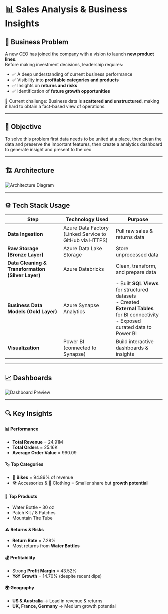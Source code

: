 # 📊 Sales Analysis & Business Insights  

## 🚀 Business Problem  
A new CEO has joined the company with a vision to launch **new product lines**.  
Before making investment decisions, leadership requires:  

- ✅ A deep understanding of current business performance  
- ✅ Visibility into **profitable categories and products**  
- ✅ Insights on **returns and risks**  
- ✅ Identification of **future growth opportunities**  

🔴 Current challenge: Business data is **scattered and unstructured**, making it hard to obtain a fact-based view of operations.  

---

## 🎯 Objective  
To solve this problem first data needs to be united at a place, then clean the data and preserve the important features, then create a analytics dashboard to generate insight and present to the ceo  

---

## 🏗️ Architecture  

![Architecture Diagram](https://github.com/Niloy-Aiml34/Data_Engineering/blob/main/Architecture/Architecture.jpg)  

---

## ⚙️ Tech Stack Usage  

| Step                                              | Technology Used                                         | Purpose                                                                                                                                      |
| ------------------------------------------------- | ------------------------------------------------------- | -------------------------------------------------------------------------------------------------------------------------------------------- |
| **Data Ingestion**                                | Azure Data Factory (Linked Service to GitHub via HTTPS) | Pull raw sales & returns data                                                                                                                |
| **Raw Storage (Bronze Layer)**                    | Azure Data Lake Storage                                 | Store unprocessed data                                                                                                                       |
| **Data Cleaning & Transformation (Silver Layer)** | Azure Databricks                                        | Clean, transform, and prepare data                                                                                                           |
| **Business Data Models (Gold Layer)**             | Azure Synapse Analytics                                 | - Built **SQL Views** for structured datasets <br> - Created **External Tables** for BI connectivity <br> - Exposed curated data to Power BI |
| **Visualization**                                 | Power BI (connected to Synapse)                         | Build interactive dashboards & insights                                                                                                      |


---

## 📈 Dashboards  

![Dashboard Preview](https://github.com/Niloy-Aiml34/Data_Engineering/blob/main/dashboards/DashBoard_Image.png)  

---

## 🔍 Key Insights  

#### 📊 Performance  
- **Total Revenue** = 24.91M  
- **Total Orders** = 25.16K  
- **Average Order Value** = 990.09  

#### 🏷️ Top Categories  
- 🚴 **Bikes** = 94.89% of revenue  
- 🛠️ Accessories & 👕 Clothing = Smaller share but **growth potential**  

#### 🛒 Top Products  
- Water Bottle – 30 oz  
- Patch Kit / 8 Patches  
- Mountain Tire Tube  

#### ⚠️ Returns & Risks  
- **Return Rate** = 7.28%  
- Most returns from **Water Bottles**  

#### 💰 Profitability  
- Strong **Profit Margin** = 43.52%  
- **YoY Growth** = 14.70% (despite recent dips)  

#### 🌍 Geography  
- **US & Australia** → Lead in revenue & returns  
- **UK, France, Germany** → Medium growth potential  

